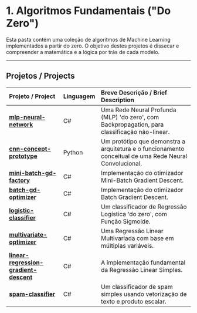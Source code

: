 # 1. Algoritmos Fundamentais ("Do Zero")

Esta pasta contém uma coleção de algoritmos de Machine Learning implementados a partir do zero. O objetivo destes projetos é dissecar e compreender a matemática e a lógica por trás de cada modelo.

---

## Projetos / Projects

| Projeto / Project | Linguagem | Breve Descrição / Brief Description |
| :--- | :--- |:--- |
| **[mlp-neural-network](./mlp-neural-network/)** | C# | Uma Rede Neural Profunda (MLP) 'do zero', com Backpropagation, para classificação não-linear. |
| **[cnn-concept-prototype](./cnn-concept-prototype/)** | Python | Um protótipo que demonstra a arquitetura e o funcionamento conceitual de uma Rede Neural Convolucional. |
| **[mini-batch-gd-factory](./mini-batch-gd-factory/)** | C# | Implementação do otimizador Mini-Batch Gradient Descent. |
| **[batch-gd-optimizer](./batch-gd-optimizer/)** | C# | Implementação do otimizador Batch Gradient Descent. |
| **[logistic-classifier](./logistic-classifier/)** | C# | Um classificador de Regressão Logística 'do zero', com Função Sigmoide. |
| **[multivariate-optimizer](./multivariate-optimizer/)** | C# | Uma Regressão Linear Multivariada com base em múltiplas variáveis. |
| **[linear-regression-gradient-descent](./linear-regression-gradient-descent/)** | C# | A implementação fundamental da Regressão Linear Simples. |
| **[spam-classifier](./spam-classifier/)** | C# | Um classificador de spam simples usando vetorização de texto e produto escalar. |